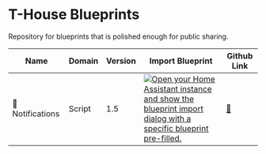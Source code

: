 # T-House Blueprints
Repository for blueprints that is polished enough for public sharing.

| Name | Domain | Version | Import Blueprint | Github Link |
| --- | --- | --- | --- | --- |
| 🔔 Notifications | Script | 1.5 | [![Open your Home Assistant instance and show the blueprint import dialog with a specific blueprint pre-filled.](https://my.home-assistant.io/badges/blueprint_import.svg)](https://my.home-assistant.io/redirect/blueprint_import/?blueprint_url=https%3A%2F%2Fgithub.com%2Fsamuelthng%2Ft-house-blueprints%2Fblob%2Fmain%2Fnotifications.yaml) | [🔗](https://github.com/samuelthng/t-house-blueprints/blob/main/notifications.yaml) |
